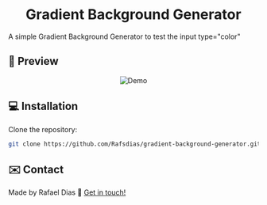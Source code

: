 <h1 align="center">
    Gradient Background Generator
</h1>

 A simple Gradient Background Generator to test the input type="color"

## :eyes: Preview

<p align="center">
  <img alt="Demo" src="https://media.giphy.com/media/ZaF8Z4Z3OBUAJdjXwX/giphy.gif">
</p>


## :computer: Installation

Clone the repository:

```bash
git clone https://github.com/Rafsdias/gradient-background-generator.git
```

## :envelope: Contact

Made by Rafael Dias :wave: [Get in touch!](https://www.linkedin.com/in/rafaeldias6/)
